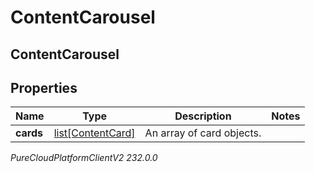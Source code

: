 # ContentCarousel

## ContentCarousel

## Properties

|Name | Type | Description | Notes|
|------------ | ------------- | ------------- | -------------|
| **cards** | [list[ContentCard]](ContentCard) | An array of card objects. | |



_PureCloudPlatformClientV2 232.0.0_
